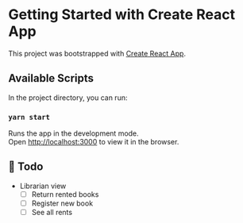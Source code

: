 # Getting Started with Create React App

This project was bootstrapped with [Create React App](https://github.com/facebook/create-react-app).

## Available Scripts

In the project directory, you can run:

### `yarn start`

Runs the app in the development mode.\
Open [http://localhost:3000](http://localhost:3000) to view it in the browser.

## 🔹 Todo 
- Librarian view
    - [ ] Return rented books
    - [ ] Register new book
    - [ ] See all rents
